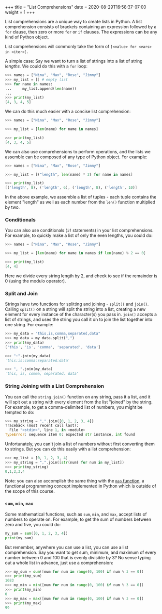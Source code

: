 +++
title = "List Comprehensions"
date = 2020-08-29T16:58:37-07:00
weight = 1
+++


List comprehensions are a unique way to create lists in Python. A list comprehension consists of brackets containing an expression followed by a `for` clause, then zero or more `for` or `if` clauses. The expressions can be any kind of Python object.

List comprehensions will commonly take the form of `[<value> for <vars> in <iter>]`.

A simple case: Say we want to turn a list of strings into a list of string *lengths.* We could do this with a `for` loop:

```python
>>> names = ["Nina", "Max", "Rose", "Jimmy"]
>>> my_list = [] # empty list
>>> for name in names:
...     my_list.append(len(name))
...
>>> print(my_list)
[4, 3, 4, 5]
```

We can do this much easier with a concise list comprehension:

```python
>>> names = ["Nina", "Max", "Rose", "Jimmy"]

>>> my_list = [len(name) for name in names]

>>> print(my_list)
[4, 3, 4, 5]
```

We can also use comprehensions to perform operations, and the lists we assemble can be composed of any type of Python object. For example:

```python
>>> names = ["Nina", "Max", "Rose", "Jimmy"]

>>> my_list = [("length", len(name) * 2) for name in names]

>>> print(my_list)
[('length', 8), ('length', 6), ('length', 8), ('length', 10)]
```

In the above example, we assemble a list of tuples - each tuple contains the element "length" as well as each number from the `len()` function multiplied by two.


### Conditionals

You can also use conditionals (`if` statements) in your list comprehensions. For example, to quickly make a list of only the even lengths, you could do:

```python
>>> names = ["Nina", "Max", "Rose", "Jimmy"]

>>> my_list = [len(name) for name in names if len(name) % 2 == 0]

>>> print(my_list)
[4, 4]
```

Here we divide every string length by 2, and check to see if the remainder is 0 (using the modulo operator).

### Split and Join

Strings have two functions for splitting and joining - `split()` and `join()`. Calling `split()` on a string will split the string into a list, creating a new element for every instance of the character(s) you pass in. `join()` accepts a list of strings, and uses the string you call it on to join the list together into one string. For example:

```python
>>> my_data = "this,is,comma,separated,data"
>>> my_data = my_data.split(",")
>>> print(my_data)
['this', 'is', 'comma', 'separated', 'data']

>>> ":".join(my_data)
'this:is:comma:separated:data'

>>> ", ".join(my_data)
'this, is, comma, separated, data'
```

### String Joining with a List Comprehension

You can call the `string.join()` function on any string, pass it a list, and it will spit out a string with every element from the list "joined" by the string. For example, to get a comma-delimited list of numbers, you might be tempted to do:

```python
>>> my_string = ",".join([0, 1, 2, 3, 4])
Traceback (most recent call last):
  File "<stdin>", line 1, in <module>
TypeError: sequence item 0: expected str instance, int found
```

Unfortunately, you can't join a list of numbers without first converting them to strings. But you can do this easily with a list comprehension:

```python
>>> my_list = [0, 1, 2, 3, 4]
>>> my_string = ",".join([str(num) for num in my_list])
>>> print(my_string)
0,1,2,3,4
```

Note: you can also accomplish the same thing with the [`map` function](https://docs.python.org/3/library/functions.html#map), a functional programming concept implemented in Python which is outside of the scope of this course.


### `sum`, `min`, `max`

Some mathematical functions, such as `sum`, `min`, and `max`, accept lists of numbers to operate on. For example, to get the sum of numbers between zero and five, you could do:

```python
my_sum = sum([0, 1, 2, 3, 4])
print(my_sum)
```

But remember, anywhere you can use a list, you can use a list comprehension. Say you want to get sum, minimum, and maximum of every number between 0 and 100 that is evenly divisible by 3? No sense typing out a whole list in advance, just use a comprehension:

```python
>>> my_sum = sum([num for num in range(0, 100) if num % 3 == 0])
>>> print(my_sum)
1683
>>> my_min = min([num for num in range(0, 100) if num % 3 == 0])
>>> print(my_min)
0
>>> my_max = max([num for num in range(0, 100) if num % 3 == 0])
>>> print(my_max)
99
```